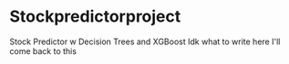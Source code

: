 # Stockpredictorproject
Stock Predictor w Decision Trees and XGBoost
Idk what to write here I'll come back to this
